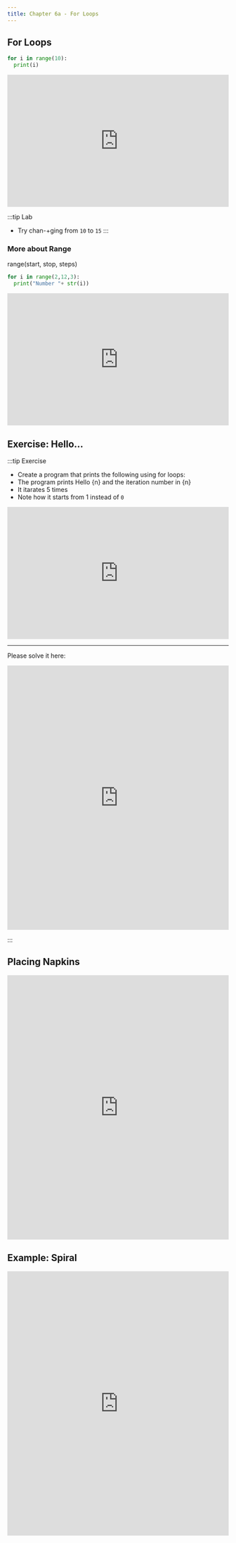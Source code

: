 ```yaml
---
title: Chapter 6a - For Loops
---
```


## For Loops


```python
for i in range(10):
  print(i)
```

<iframe src="https://trinket.io/embed/python/8d0d21f9ad" width="100%" height="300" frameborder="0" marginwidth="0" marginheight="0" allowfullscreen></iframe>

:::tip Lab
- Try chan-+ging from `10` to `15`
:::



### More about Range


range(start, stop, steps)

```python
for i in range(2,12,3):
  print("Number "+ str(i))
```

<iframe src="https://trinket.io/embed/python/c988a97c6c" width="100%" height="300" frameborder="0" marginwidth="0" marginheight="0" allowfullscreen></iframe>


## Exercise: Hello...

:::tip Exercise

- Create a program that prints the following using for loops:
- The program prints Hello {n} and the iteration number in {n}
- It itarates 5 times
- Note how it starts from 1 instead of `0`


<iframe src="https://trinket.io/embed/python/9f5e513395?outputOnly=true" width="100%" height="300" frameborder="0" marginwidth="0" marginheight="0" allowfullscreen></iframe>

***

Please solve it here:

<iframe src="https://trinket.io/embed/python/25f70a73bb" width="100%" height="600" frameborder="0" marginwidth="0" marginheight="0" allowfullscreen></iframe>

:::


## Placing Napkins

<iframe src="https://trinket.io/embed/python/d197c51695" width="100%" height="600" frameborder="0" marginwidth="0" marginheight="0" allowfullscreen></iframe>


## Example: Spiral 

<iframe src="https://trinket.io/embed/python/175748d924" width="100%" height="600" frameborder="0" marginwidth="0" marginheight="0" allowfullscreen></iframe>



